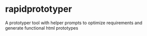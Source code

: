 # rapidprototyper
A prototyper tool with helper prompts to optimize requirements and generate functional html prototypes
